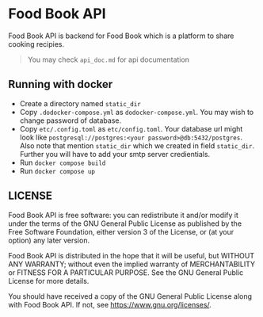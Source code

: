 # Food Book API

Food Book API is backend for Food Book which is a platform to share cooking recipies.

> You may check `api_doc.md` for api documentation

## Running with docker

* Create a directory named `static_dir`
* Copy `.dodocker-compose.yml` as `dodocker-compose.yml`. You may wish to change password of database.
* Copy `etc/.config.toml` as `etc/config.toml`. Your database url might look like `postgresql://postgres:<your password>@db:5432/postgres`. Also note that mention `static_dir` which we created in field `static_dir`. Further you will have to add your smtp server credientials.
* Run `docker compose build`
* Run `docker compose up`

## LICENSE

Food Book API is free software: you can redistribute it and/or modify it under the terms of the GNU General Public License as published by the Free Software Foundation, either version 3 of the License, or (at your option) any later version.

Food Book API is distributed in the hope that it will be useful, but WITHOUT ANY WARRANTY; without even the implied warranty of MERCHANTABILITY or FITNESS FOR A PARTICULAR PURPOSE. See the GNU General Public License for more details.

You should have received a copy of the GNU General Public License along with Food Book API. If not, see <https://www.gnu.org/licenses/>. 
